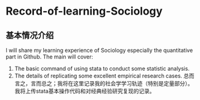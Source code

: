 # Record-of-learning-Sociology
## 基本情况介绍
I will share my learning experience of Sociology especially the quantitative part in Github. The main will cover:  
1. The basic command of using stata to conduct some statistic analysis.
2. The details of replicating some excellent empirical research cases.
总而言之，言而总之；我将在这里记录我的社会学学习轨迹（特别是定量部分）。我将上传stata基本操作代码和对经典经验研究复现的记录。
